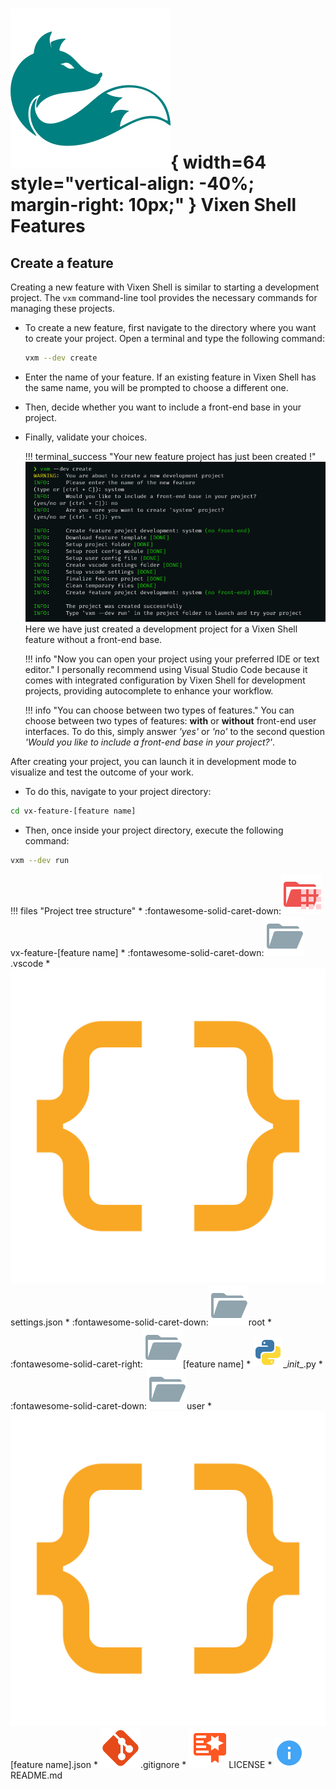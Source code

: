 # ![vixen logo](../assets/vixen_logo.svg){ width=64 style="vertical-align: -40%; margin-right: 10px;" } Vixen Shell Features

## Create a feature

Creating a new feature with Vixen Shell is similar to starting a development project. The `vxm` command-line tool provides the necessary commands for managing these projects.

- To create a new feature, first navigate to the directory where you want to create your project. Open a terminal and type the following command:

    ``` bash
    vxm --dev create
    ```

    
- Enter the name of your feature. If an existing feature in Vixen Shell has the same name, you will be prompted to choose a different one.
- Then, decide whether you want to include a front-end base in your project.
- Finally, validate your choices.

    !!! terminal_success "Your new feature project has just been created !"
        ![img](../assets/figures/term_valid_new_feat.png)
        Here we have just created a development project for a Vixen Shell feature without a front-end base.

    !!! info "Now you can open your project using your preferred IDE or text editor."
        I personally recommend using Visual Studio Code because it comes with integrated configuration by Vixen Shell for development projects, providing autocomplete to enhance your workflow.

    !!! info "You can choose between two types of features."
        You can choose between two types of features: **with** or **without** front-end user interfaces. To do this, simply answer *'yes'* or *'no'* to the second question *'Would you like to include a front-end base in your project?'*.

After creating your project, you can launch it in development mode to visualize and test the outcome of your work.

- To do this, navigate to your project directory:

``` bash
cd vx-feature-[feature name]
```

- Then, once inside your project directory, execute the following command:

``` bash
vxm --dev run
```

!!! files "Project tree structure"
    * :fontawesome-solid-caret-down:![folder](../assets/places/folder-app-open.svg)vx-feature-[feature name]
        * :fontawesome-solid-caret-down:![folder](../assets/places/folder-open.svg).vscode
            * ![file](../assets/places/json.svg)settings.json
        * :fontawesome-solid-caret-down:![folder](../assets/places/folder-open.svg)root
            * :fontawesome-solid-caret-right:![folder](../assets/places/folder-open.svg)[feature name]
                * ![file](../assets/places/python.svg)\__init__.py
        * :fontawesome-solid-caret-down:![folder](../assets/places/folder-open.svg)user
            * ![file](../assets/places/json.svg)[feature name].json
        * ![file](../assets/places/git.svg).gitignore
        * ![file](../assets/places/certificate.svg)LICENSE
        * ![file](../assets/places/readme.svg)README.md

